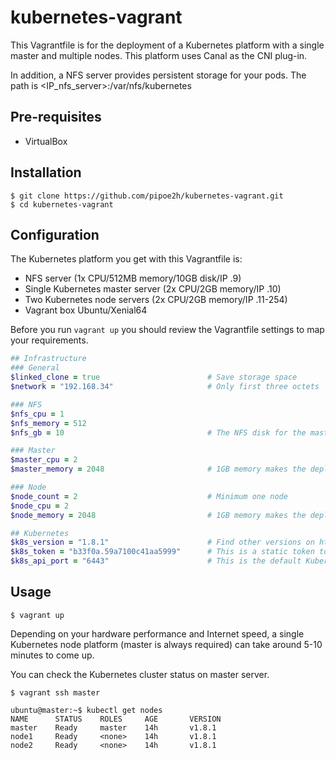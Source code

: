 # kubernetes-vagrant
This Vagrantfile is for the deployment of a Kubernetes platform with a single master and multiple nodes. This platform uses Canal as the CNI plug-in.

In addition, a NFS server provides persistent storage for your pods. The path is <IP_nfs_server>:/var/nfs/kubernetes

Pre-requisites
--------------
* VirtualBox

Installation
------------

    $ git clone https://github.com/pipoe2h/kubernetes-vagrant.git
    $ cd kubernetes-vagrant

Configuration
-------------
The Kubernetes platform you get with this Vagrantfile is:
  * NFS server (1x CPU/512MB memory/10GB disk/IP <network>.9)
  * Single Kubernetes master server (2x CPU/2GB memory/IP <network>.10)
  * Two Kubernetes node servers (2x CPU/2GB memory/IP <network>.11-254)
  * Vagrant box Ubuntu/Xenial64
  
Before you run `vagrant up` you should review the Vagrantfile settings to map your requirements.

```ruby
## Infrastructure
### General
$linked_clone = true                        # Save storage space
$network = "192.168.34"                     # Only first three octets

### NFS
$nfs_cpu = 1
$nfs_memory = 512
$nfs_gb = 10                                # The NFS disk for the master server is expressed in decimal gigabytes (Default: 10GB)

### Master
$master_cpu = 2
$master_memory = 2048                       # 1GB memory makes the deployment fail    

### Node
$node_count = 2                             # Minimum one node
$node_cpu = 2           
$node_memory = 2048                         # 1GB memory makes the deployment fail

## Kubernetes
$k8s_version = "1.8.1"                      # Find other versions on https://github.com/kubernetes/kubernetes/releases
$k8s_token = "b33f0a.59a7100c41aa5999"      # This is a static token to make possible the automation. You can replace it with your own token 
$k8s_api_port = "6443"                      # This is the default Kubernetes API port when kubeadm is used
```

Usage
-----

    $ vagrant up
    
Depending on your hardware performance and Internet speed, a single Kubernetes node platform (master is always required) can take around 5-10 minutes to come up.

You can check the Kubernetes cluster status on master server.

    $ vagrant ssh master

    ubuntu@master:~$ kubectl get nodes
    NAME      STATUS    ROLES     AGE       VERSION
    master    Ready     master    14h       v1.8.1
    node1     Ready     <none>    14h       v1.8.1
    node2     Ready     <none>    14h       v1.8.1

